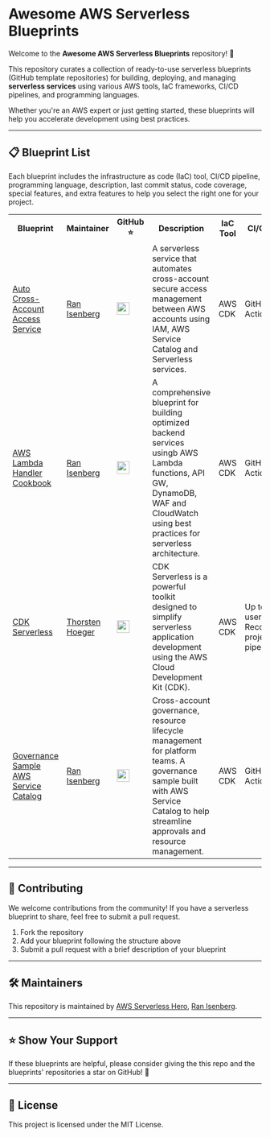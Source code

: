 # Awesome AWS Serverless Blueprints

Welcome to the **Awesome AWS Serverless Blueprints** repository! 🚀

This repository curates a collection of ready-to-use serverless blueprints (GitHub template repositories) for building, deploying, and managing **serverless services** using various AWS tools, IaC frameworks, CI/CD pipelines, and programming languages.

Whether you're an AWS expert or just getting started, these blueprints will help you accelerate development using best practices.

---

## 📋 **Blueprint List**

Each blueprint includes the infrastructure as code (IaC) tool, CI/CD pipeline, programming language, description, last commit status, code coverage, special features, and extra features to help you select the right one for your project.

<table>
  <tr>
    <th style="width:15%">Blueprint</th>
    <th style="width:15%">Maintainer</th>
    <th style="width:10%">GitHub ⭐</th>
    <th style="width:20%">Description</th>
    <th style="width:10%">IaC Tool</th>
    <th style="width:10%">CI/CD Tool</th>
    <th style="width:10%">Programming Language</th>
  </tr>
  <tr>
    <td><a href="https://github.com/ran-isenberg/auto-cross-account-access-service">Auto Cross-Account Access Service</a></td>
    <td><a href="https://ranthebuilder.com/">Ran Isenberg</a></td>
    <td><img src="https://img.shields.io/github/stars/ran-isenberg/auto-cross-account-access-service?style=social" height="25"/></td>
    <td>A serverless service that automates cross-account secure access management between AWS accounts using IAM, AWS Service Catalog and Serverless services.</td>
    <td>AWS CDK</td>
    <td>GitHub Actions</td>
    <td>Python</td>
  </tr>
  <tr>
    <td><a href="https://github.com/ran-isenberg/aws-lambda-handler-cookbook">AWS Lambda Handler Cookbook</a></td>
    <td><a href="https://ranthebuilder.com/">Ran Isenberg</a></td>
    <td><img src="https://img.shields.io/github/stars/ran-isenberg/aws-lambda-handler-cookbook?style=social" height="25"/></td>
    <td>A comprehensive blueprint for building optimized backend services usingb AWS Lambda functions, API GW, DynamoDB, WAF and CloudWatch using best practices for serverless architecture.</td>
    <td>AWS CDK</td>
    <td>GitHub Actions</td>
    <td>Python</td>
  </tr>
  <tr>
    <td><a href="https://github.com/open-constructs/cdk-serverless">CDK Serverless</a></td>
    <td><a href="https://github.com/hoegertn/">Thorsten Hoeger</a></td>
    <td><img src="https://img.shields.io/github/stars/open-constructs/cdk-serverless?style=social" height="25"/></td>
    <td>CDK Serverless is a powerful toolkit designed to simplify serverless application development using the AWS Cloud Development Kit (CDK).</td>
    <td>AWS CDK</td>
    <td>Up to the user. Recommend projen-pipelines</td>
    <td>TypeScript</td>
  </tr>
   <tr>
    <td><a href="https://github.com/ran-isenberg/governance-sample-aws-service-catalog">Governance Sample AWS Service Catalog</a></td>
    <td><a href="https://ranthebuilder.com/">Ran Isenberg</a></td>
    <td><img src="https://img.shields.io/github/stars/ran-isenberg/governance-sample-aws-service-catalog?style=social" height="25"/></td>
    <td>Cross-account governance, resource lifecycle management for platform teams. A governance sample built with AWS Service Catalog to help streamline approvals and resource management.</td>
    <td>AWS CDK</td>
    <td>GitHub Actions</td>
    <td>Python</td>
  </tr>
</table>

---

## 🤝 **Contributing**

We welcome contributions from the community! If you have a serverless blueprint to share, feel free to submit a pull request.

1. Fork the repository
2. Add your blueprint following the structure above
3. Submit a pull request with a brief description of your blueprint

---

## 🛠️ **Maintainers**

This repository is maintained by [AWS Serverless Hero](https://aws.amazon.com/developer/community/heroes/ran-isenberg/), [Ran Isenberg](mailto:ran.isenberg@ranthebuilder.cloud).

---

## ⭐ **Show Your Support**

If these blueprints are helpful, please consider giving the this repo and the blueprints' repositories a star on GitHub! 🌟

---

## 📜 **License**

This project is licensed under the MIT License.
